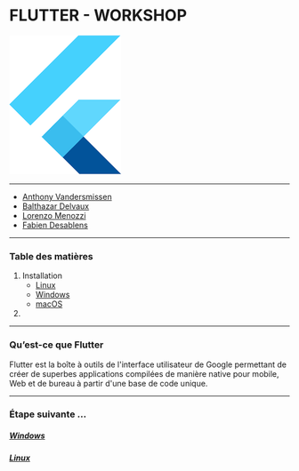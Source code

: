 # FLUTTER - WORKSHOP
![logo flutter](/img/flutter-logo.png "logo flutter")
***

* [Anthony Vandersmissen](https://www.linkedin.com/in/anthony-vandersmissen/)
* [Balthazar Delvaux](https://www.linkedin.com/in/balthazar-delvaux/)
* [Lorenzo Menozzi](https://www.linkedin.com/in/lorenzo-menozzi/)
* [Fabien Desablens](https://www.linkedin.com/in/fabien-desablens)

***
### Table des matières
1. Installation
   * [Linux](installation_linux.md)
   * [Windows](installation_windows.md)
   * [macOS](https://flutter.dev/docs/get-started/install/macos)
2. 

***
### Qu’est-ce que Flutter

Flutter est la boîte à outils de l'interface utilisateur de Google permettant de créer de superbes applications compilées de manière native pour mobile, Web et de bureau à partir d'une base de code unique.

***

### Étape suivante ...

##### [Windows](installation_windows.md)  
##### [Linux](installation_linux.md)